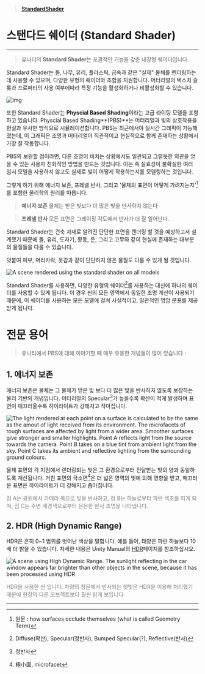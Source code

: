 > [**StandardShader**](https://docs.unity3d.com/2021.1/Documentation/Manual/shader-StandardShader.html)

# 스탠다드 쉐이더 (Standard Shader)

---

> 유니티의 **Standard Shader**는 포괄적인 기능을 갖춘 내장형 쉐이더입니다.

Standard Shader는 돌, 나무, 유리, 플라스틱, 금속과 같은 "실제" 물체를 렌더링하는 데 사용할 수 있으며, 다양한 유형의 쉐이더와 조합을 지원합니다. 머터리얼의 텍스처 슬롯과 프로퍼티의 사용 여부에따라 특정 기능을 활성화하거나 비활성화할 수 있습니다.

![img](https://docs.unity3d.com/uploads/Main/Inspector-MaterialSimple.png)

또한 Standard Shader는 **Physcial Based Shading**이라는 고급 라이팅 모델을 포함하고 있습니다. Physcial Based Shading**(PBS)**는 머터리얼과 빛의 상호작용을 현실과 유사한 방식으로 시뮬레이션합니다. PBS는 최근에서야 실시간 그래픽이 가능해졌는데, 이 그래픽은 조명과 머터리얼이 직관적이고 현실적으로 함께 존재하는 상황에서 가장 잘 작동합니다.

PBS의 보완할 점이라면, 다른 조명이 비치는 상황에서도 일관되고 그럴듯한 외관을 얻을 수 있는 사용자 친화적인 방법을 만드는 것입니다. 이는 즉 실효성이 불확실한 여러 임시 모델을 사용하지 않고도 실제로 빛이 어떻게 작용하는지를 모델링하는 것입니다. 

그렇게 하기 위해 에너지 보존, 프레넬 반사, 그리고 '물체의 표면이 어떻게 가려지는지'[^1]를 포함한 물리학의 원리를 따릅니다.

> **에너지 보존**
> 물체는 받은 빛보다 더 많은 빛을 반사하지 않는다

> **프레넬 반사**
> 모든 표면은 그레이징 각도에서 반사가 더 잘 일어난다.

Standard Shader는 건축 자재로 알려진 단단한 표면을 렌더링 할 것을 예상하고서 설계했기 때문에 돌, 유리, 도자기, 황동, 은, 그리고 고무와 같이 현실에 존재하는 대부분의 물질들을 다룰 수 있습니다.

덧붙여 피부, 머리카락, 옷감과 같이 단단하지 않은 물질도 다룰 수 있게 될 것입니다.

![A scene rendered using the standard shader on all models](https://docs.unity3d.com/2021.1/Documentation/uploads/Main/StandardShaderIntroVikingScene.jpg)

Standard Shader를 사용하면, 다양한 유형의 쉐이더[^2]를 사용하는 대신에 하나의 쉐이더를 사용할 수 있게 됩니다. 이 경우 씬의 모든 영역에서 동일한 조명 계산이 사용되기 때문에, 이 쉐이더를 사용하는 모든 모델에 걸쳐 사실적이고, 일관적인 명암 분포를 제공받게 됩니다.

# 전문 용어

> 유니티에서 PBS에 대해 이야기할 때 매우 유용한 개념들이 많이 있습니다 : 

## 1. 에너지 보존

에너지 보존은 물체는 그 물체가 받은 빛 보다 더 많은 빛을 반사하지 않도록 보장하는 물리 기반의 개념입니다. 머터리얼의 Specular[^3]가 높을수록 확산이 적게 발생하며 표면이 매끄러울수록 하이라이트가 강해지고 작아집니다.

![The light rendered at each point on a surface is calculated to be the same as the amout of light received from its environment. The microfacets of rough surfaces are affected by light from a wider area. Smoother surfaces give stronger and smaller highlights. Point A reflects light from the source towards the camera. Point B takes on a blue tint from ambient light from the sky. Point C takes its ambient and reflective lighting from the surrounding ground colours.](https://docs.unity3d.com/2021.1/Documentation/uploads/Main/StandardShaderEnergyConservation.jpg)

물체 표면의 각 지점에서 렌더링되는 빛은 그 환경으로부터 전달받는 빛의 양과 동일하도록 계산됩니다. 거친 표면의 극소면[^4]은 더 넓은 영역의 빛에 의해 영향을 받고, 매끄러운 표면은 하이라이트가 더 강해지고 좁아집니다.

<span style="color:gray">점 A는 광원에서 카메라 쪽으로 빛을 반사하고, 점 B는 하늘로부터 파란 색조를 띠게 되며, 점 C는 주변 배경색으로부터 은은한 반사 조명을 나타냅니다.</span>

## 2. HDR (**High Dynamic Range**)

HDR은 흔히 0~1 범위를 벗어난 색상을 말합니다. 예를 들어, 태양은 파란 하늘보다 10배 더 밝을 수 있습니다. 자세한 내용은 Unity Manual의 [HDR](https://docs.unity3d.com/2021.1/Documentation/Manual/HDR.html)페이지를 참조하십시오.

![A scene using High Dynamic Range. The sunlight reflecting in the car window appears far brighter than other objects in the scene, because it has been processed using HDR](https://docs.unity3d.com/2021.1/Documentation/uploads/Main/GlowWithHdrAdjusted.jpg)

<span style="color:gray">HDR을 사용한 씬 입니다. 차량의 창문에서 반사되는 햇빛은 HDR을 이용해 처리했기 때문에 현장의 다른 오브젝트보다 훨씬 밝게 보입니다.</span>

---

[^1]: 원문 : how surfaces occlude themselves (what is called Geometry Term)
[^2]: Diffuse(확산), Specular(정반사), Bumped Specular(?), Reflective(반사)
[^3]: 정반사
[^4]: 極小面, microfacet

